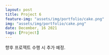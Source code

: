 ```yaml
---
layout: post
title: Project 6
feature-img: "assets/img/portfolio/cake.png"
img: "assets/img/portfolio/cake.png"
date: December, 16 2021
tags: [Project]
---
```


향후 프로젝트 수행 시 추가 예정.